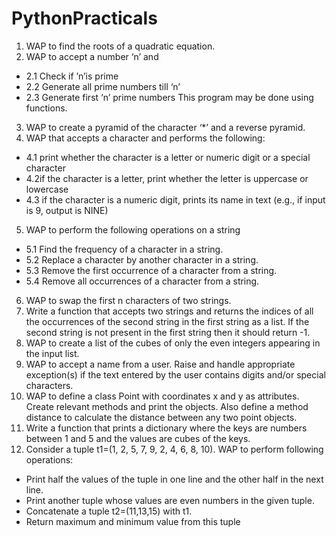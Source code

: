 # PythonPracticals
1. WAP to find the roots of a quadratic equation.
2. WAP to accept a number ‘n’ and
- 2.1  Check if ’n’is prime
- 2.2  Generate all prime numbers till ‘n’
- 2.3  Generate first ‘n’ prime numbers This program may be done using functions.
3. WAP to create a pyramid of the character ‘*’ and a reverse pyramid.
4. WAP that accepts a character and performs the following:
- 4.1 print whether the character is a letter or numeric digit or a special character
- 4.2if the character is a letter, print whether the letter is uppercase or lowercase
- 4.3 if the character is a numeric digit, prints its name in text (e.g., if input is 9,
output is NINE)
5. WAP to perform the following operations on a string
- 5.1 Find the frequency of a character in a string.
- 5.2 Replace a character by another character in a string.
- 5.3 Remove the first occurrence of a character from a string.
- 5.4 Remove all occurrences of a character from a string.
6. WAP to swap the first n characters of two strings.
7. Write a function that accepts two strings and returns the indices of all the occurrences
of the second string in the first string as a list. If the second string is not present in the
first string then it should return -1.
8. WAP to create a list of the cubes of only the even integers appearing in the input list.
9. WAP to accept a name from a user. Raise and handle appropriate exception(s) if the text entered
by the user contains digits and/or special characters.
10. WAP to define a class Point with coordinates x and y as attributes. Create
relevant methods and print the objects. Also define a method distance to calculate the
distance between any two point objects.
11. Write a function that prints a dictionary where the keys are numbers between 1 and 5
and the values are cubes of the keys. 
12. Consider a tuple t1=(1, 2, 5, 7, 9, 2, 4, 6, 8, 10). WAP to perform following operations:
- Print half the values of the tuple in one line and the other half in the next line.
- Print another tuple whose values are even numbers in the given tuple.
- Concatenate a tuple t2=(11,13,15) with t1.
- Return maximum and minimum value from this tuple 
